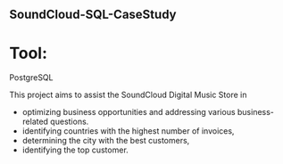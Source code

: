 ## SoundCloud-SQL-CaseStudy
# Tool:
PostgreSQL

This  project aims to assist the SoundCloud Digital Music Store in </br>
* optimizing business opportunities and addressing various business-related questions. 
* identifying countries with the highest number of invoices, </br>
* determining the city with the best customers, </br>
* identifying the top customer.

